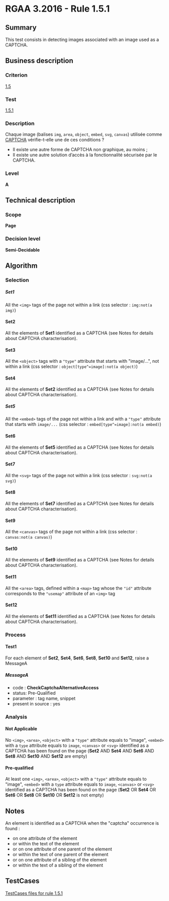 # RGAA 3.2016 - Rule 1.5.1

## Summary
This test consists in detecting images associated with an image used as a CAPTCHA.

## Business description

### Criterion
[1.5](http://references.modernisation.gouv.fr/rgaa-accessibilite/criteres.html#crit-1-5)

### Test
[1.5.1](http://references.modernisation.gouv.fr/rgaa-accessibilite/criteres.html#test-1-5-1)

### Description
<div lang="fr">Chaque image (balises <code lang="en">img</code>, <code lang="en">area</code>, <code lang="en">object</code>, <code lang="en">embed</code>, <code lang="en">svg</code>, <code lang="en">canvas</code>) utilis&#xE9;e comme <a href="http://references.modernisation.gouv.fr/rgaa-accessibilite/glossaire.html#captcha">CAPTCHA</a> v&#xE9;rifie-t-elle une de ces conditions&nbsp;? <ul><li>Il existe une autre forme de CAPTCHA non graphique, au moins&nbsp;;</li> <li>Il existe une autre solution d&#x2019;acc&#xE8;s &#xE0; la fonctionnalit&#xE9; s&#xE9;curis&#xE9;e par le CAPTCHA.</li> </ul></div>

### Level
**A**

## Technical description

### Scope
**Page**

### Decision level
**Semi-Decidable**

## Algorithm

### Selection

##### Set1

All the `<img>` tags of the page not within a link  (css selector : `img:not(a img)`)

#### Set2

All the elements of **Set1** identified as a CAPTCHA (see Notes for details about CAPTCHA characterisation).

#### Set3

All the `<object>` tags with a `"type"` attribute that starts with "image/...", not within a link (css selector : `object[type^=image]:not(a object)`)

#### Set4

All the elements of **Set2** identified as a CAPTCHA (see Notes for details about CAPTCHA characterisation).

##### Set5

All the `<embed>` tags of the page not within a link and with a `"type"` attribute that starts with `image/...` (css selector : `embed[type^=image]:not(a embed)`)

#### Set6

All the elements of **Set5** identified as a CAPTCHA (see Notes for details about CAPTCHA characterisation).

#### Set7

All the `<svg>` tags of the page not within a link (css selector : `svg:not(a svg)`)

#### Set8

All the elements of **Set7** identified as a CAPTCHA (see Notes for details about CAPTCHA characterisation).

#### Set9

All the `<canvas>` tags of the page not within a link (css selector : `canvas:not(a canvas)`)

#### Set10

All the elements of **Set9** identified as a CAPTCHA (see Notes for details about CAPTCHA characterisation).

#### Set11

All the `<area>` tags, defined within a `<map>` tag whose the `"id"` attribute corresponds to the `"usemap"` attribute of an `<img>` tag 

#### Set12

All the elements of **Set11** identified as a CAPTCHA (see Notes for details about CAPTCHA characterisation).

### Process

#### Test1

For each element of **Set2**, **Set4**, **Set6**, **Set8**, **Set10** and **Set12**, raise a MessageA

##### MessageA 

-    code : **CheckCaptchaAlternativeAccess** 
-    status: Pre-Qualified
-    parameter : tag name, snippet
-    present in source : yes

### Analysis

#### Not Applicable

No `<img>`, `<area>`, `<object>` with a `"type"` attribute equals to "image", 
`<embed>` with a `type` attribute equals to `image`, `<canvas>` or `<svg>` 
identified as a CAPTCHA has been found on the page (**Set2** AND **Set4** AND **Set6** AND **Set8** AND **Set10** AND **Set12** are empty)

#### Pre-qualified

At least one `<img>`, `<area>`, `<object>` with a `"type"` attribute equals to "image", 
`<embed>` with a `type` attribute equals to `image`, `<canvas>` or `<svg>` identified
 as a CAPTCHA has been found on the page (**Set2** OR **Set4** OR **Set6** OR **Set8** OR **Set10** OR **Set12** is not empty)

## Notes

An element is identified as a CAPTCHA when the "captcha" occurrence is found :

- on one attribute of the element
- or within the text of the element
- or on one attribute of one parent of the element
- or within the text of one parent of the element
- or on one attribute of a sibling of the element
- or within the text of a sibling of the element



##  TestCases

[TestCases files for rule 1.5.1](https://github.com/Asqatasun/Asqatasun/tree/develop/rules/rules-rgaa3.2016/src/test/resources/testcases/rgaa32016/Rgaa32016Rule010501/)


